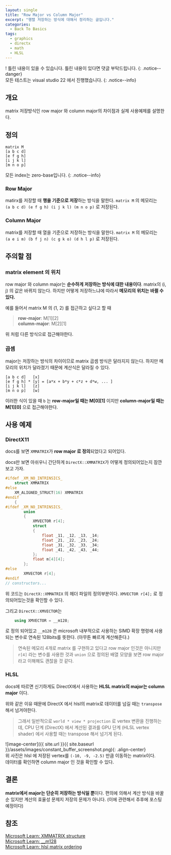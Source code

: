 ```yaml
---
layout: single
title: "Row Major vs Column Major"
excerpt: "행렬 저장하는 방식에 대해서 정리하는 글입니다."
categories:
  - Back To Basics
tags:
  - graphics
  - directx
  - math
  - HLSL
---
```

! 틀린 내용이 있을 수 있습니다. 틀린 내용이 있다면 댓글 부탁드립니다.
{: .notice--danger}  
모든 테스트는 visual studio 22 에서 진행했습니다.
{: .notice--info}

## 개요
matrix 저장방식인 row major 와 column major의 차이점과 실제 사용예제를 설명한다.

## 정의
```
matrix M
[a b c d]
[e f g h]
[i j k l]
[m n o p]
```
모든 index는 zero-base입니다.
{: .notice--info}  

### Row Major
matirx를 저장할 때 **행을 기준으로 저장**하는 방식을 말한다.
`matrix M` 의 메모리는  
 `(a b c d) (e f g h) (i j k l) (m n o p)` 로 저장된다.

### Column Major
matrix를 저장할 때 열을 기준으로 저장하는 방식을 말한다.
`matrix M` 의 메모리는  
 `(a e i m) (b f j n) (c g k o) (d h l p)` 로 저장된다.

## 주의할 점
### matrix element 의 위치
row major 와 column major는 **순수하게 저장하는 방식에 대한 내용이다**. matrix의 (i, j) 의 값은 바뀌지 않는다. 하지만 어떻게 저장하느냐에 따라서 **메모리의 위치는 바뀔 수 있다.**  

예를 들어서 matrix M 의 (1, 2) 를 접근하고 싶다고 할 때  

> **row-major**: M[1][2]  
> **column-major**: M[2][1]  

위 처럼 다른 방식으로 접근해야한다.

### 곱셈
major는 저장하는 방식의 차이이므로 matrix 곱셈 방식은 달라지지 않는다. 하지만 메모리의 위치가 달라졌기 때문에 계산식은 달라질 수 있다.
```
[a b c d]   [x]
[e f g h] * [y] = [a*x + b*y + c*z + d*w, ... ]
[i j k l]   [z]
[m n o p]   [w]
```
이러한 식이 있을 때 `b` 는 **row-major일 때는 M[0][1]** 이지만 **column-major일 때는 M[1][0]** 으로 접근해야한다.

## 사용 예제
### DirectX11
docs를 보면 `XMMATRIX`가 **row major 로 정의**되었다고 되어있다.  

docs만 보면 아쉬우니 간단하게 `DirectX::XMMATRIX`가 어떻게 정의되어있는지 잠깐 보고 가자.
```cpp
#ifdef _XM_NO_INTRINSICS_
    struct XMMATRIX
#else
    XM_ALIGNED_STRUCT(16) XMMATRIX
#endif
    {
#ifdef _XM_NO_INTRINSICS_
        union
        {
            XMVECTOR r[4];
            struct
            {
                float _11, _12, _13, _14;
                float _21, _22, _23, _24;
                float _31, _32, _33, _34;
                float _41, _42, _43, _44;
            };
            float m[4][4];
        };
#else
        XMVECTOR r[4];
#endif
// constructors...
```
위 코드는 `DirectX::XMMATRIX` 의 헤더 파일의 정의부분이다. `XMVECTOR r[4];` 로 정의되어있는것을 확인할 수 있다.

그리고 `DirectX::XMVECTOR`는 
```cpp
    using XMVECTOR = __m128;
```
로 정의 되어있고 `__m128` 은 microsoft 내부적으로 사용하는 SIMD 확장 명령에 사용되는 변수로 연속된 128bits를 뜻한다. (아무튼 빠르게 계산해준다.)

> 연속된 메모리 4개로 matrix 를 구현하고 있다고 row major 인것은 아니지만 `r[4]` 라는 변수를 사용한 것과 `union` 으로 정의된 배열 모양을 보면 row major라고  이해해도 괜찮을 것 같다.

### HLSL
docs에 따르면 신기하게도 DirectX에서 사용하는 **HLSL matrix의 major는 column major** 이다.

위와 같은 이유 때문에 DirectX 에서 hlsl의 matrix로 데이터를 넘길 때는 `transpose` 해서 넘겨야한다.

> 그래서 일반적으로 `world * view * projection` 로 vertex 변환을 진행하는데, CPU 단계 (DirectX) 에서 계산된 결과를 GPU 단계 (HLSL vertex shader) 에서 사용할 때는 transpose 해서 넘기게 된다.

![image-center]({{ site.url }}{{ site.baseurl }}/assets/images/constant_buffer_screenshot.png){: .align-center}  
위 사진은 hlsl 에 저장된 vertex를 `(-10, -9, -2.5)` 만큼 이동하는 matrix이다.  
데이터를 확인하면 column major 인 것을 확인할 수 있다.

## 결론
**matrix에서 major는 단순히 저장하는 방식일 뿐**이다. 편의에 의해서 계산 방식을 바꿀 순 있지만 계산의 효율성 문제지 저장의 문제가 아니다. (이에 관련해서 추후에 포스팅 예정이다)

## 참조
[Microsoft Learn: XMMATRIX structure](https://learn.microsoft.com/en-us/windows/win32/api/directxmath/ns-directxmath-xmmatrix)  
[Microsoft Learn: __m128](https://learn.microsoft.com/ko-kr/cpp/cpp/m128?view=msvc-170)  
[Microsoft Learn: hlsl matrix ordering](https://learn.microsoft.com/ko-kr/windows/win32/direct3dhlsl/dx-graphics-hlsl-per-component-math#matrix-ordering)